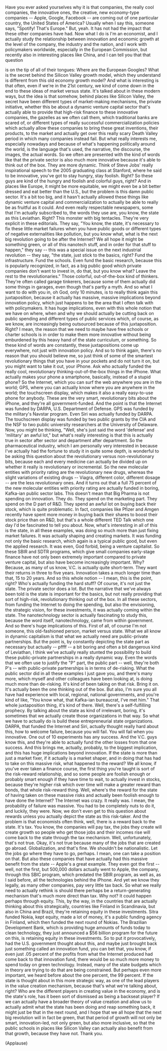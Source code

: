 
Have you ever asked yourselves why it is that
companies, the really cool companies,
the innovative ones, the creative,
new economy-type companies --
Apple, Google, Facebook --
are coming out of one particular country,
the United States of America?
Usually when I say this, someone says, &quot;Spotify!
That&#39;s Europe.&quot; But, yeah.
It has not had the impact that these other companies have had.
Now what I do is I&#39;m an economist,
and I actually study the relationship
between innovation and economic growth
at the level of the company, the industry and the nation,
and I work with policymakers worldwide,
especially in the European Commission,
but recently also in interesting places like China,
and I can tell you that that question

is on the tip of all of their tongues:
Where are the European Googles?
What is the secret behind the Silicon Valley growth model,
which they understand is different
from this old economy growth model?
And what is interesting is that often,
even if we&#39;re in the 21st century,
we kind of come down in the end to these ideas
of market versus state.
It&#39;s talked about in these modern ways,
but the idea is that somehow, behind places like Silicon Valley,
the secret have been different types of market-making mechanisms,
the private initiative, whether this be about
a dynamic venture capital sector
that&#39;s actually able to provide that high-risk finance
to these innovative companies,
the gazelles as we often call them,
which traditional banks are scared of,
or different types of really successful
commercialization policies which actually allow these companies
to bring these great inventions, their products,
to the market and actually get over this
really scary Death Valley period
in which many companies instead fail.
But what really interests me, especially nowadays
and because of what&#39;s happening politically around the world,
is the language that&#39;s used, the narrative,
the discourse, the images, the actual words.
So we often are presented
with the kind of words like that the private sector
is also much more innovative because it&#39;s able to
think out of the box.
They are more dynamic.
Think of Steve Jobs&#39; really inspirational speech
to the 2005 graduating class at Stanford,
where he said to be innovative,
you&#39;ve got to stay hungry, stay foolish.
Right? So these guys are kind of the hungry
and foolish and colorful guys, right?
And in places like Europe,
it might be more equitable,
we might even be a bit better dressed
and eat better than the U.S.,
but the problem is this damn public sector.
It&#39;s a bit too big, and it hasn&#39;t actually allowed
these things like dynamic venture capital
and commercialization to actually be able to really
be as fruitful as it could.
And even really respectable newspapers,
some that I&#39;m actually subscribed to,
the words they use are, you know,
the state as this Leviathan. Right?
This monster with big tentacles.
They&#39;re very explicit in these editorials.
They say, &quot;You know, the state, it&#39;s necessary
to fix these little market failures
when you have public goods
or different types of negative externalities like pollution,
but you know what, what is the next big revolution
going to be after the Internet?
We all hope it might be something green,
or all of this nanotech stuff, and in order for that stuff to happen,&quot; they say --
this was a special issue on the next industrial revolution --
they say, &quot;the state, just stick to the basics, right?
Fund the infrastructure. Fund the schools.
Even fund the basic research, because this is
popularly recognized, in fact, as a big public good
which private companies don&#39;t want to invest in,
do that, but you know what?
Leave the rest to the revolutionaries.&quot;
Those colorful, out-of-the-box kind of thinkers.
They&#39;re often called garage tinkerers,
because some of them actually did some things in garages,
even though that&#39;s partly a myth.
And so what I want to do with you in, oh God,
only 10 minutes,
is to really think again this juxtaposition,
because it actually has massive, massive implications
beyond innovation policy,
which just happens to be the area
that I often talk with with policymakers.
It has huge implications, even with this whole notion
that we have on where, when and why
we should actually be cutting back on public spending
and different types of public services which,
of course, as we know, are increasingly being
outsourced because of this juxtaposition.
Right? I mean, the reason that we need to maybe have free schools or charter schools
is in order to make them more innovative without being emburdened
by this heavy hand of the state curriculum, or something.
So these kind of words are constantly,
these juxtapositions come up everywhere,
not just with innovation policy.
And so to think again,
there&#39;s no reason that you should believe me,
so just think of some of the smartest
revolutionary things that you have in your pockets
and do not turn it on, but you might want to take it out, your iPhone.
Ask who actually funded the really cool,
revolutionary thinking-out-of-the-box
things in the iPhone.
What actually makes your phone
a smartphone, basically, instead of a stupid phone?
So the Internet, which you can surf the web
anywhere you are in the world;
GPS, where you can actually know where you are
anywhere in the world;
the touchscreen display, which makes it also
a really easy-to-use phone for anybody.
These are the very smart, revolutionary bits about the iPhone,
and they&#39;re all government-funded.
And the point is that the Internet
was funded by DARPA, U.S. Department of Defense.
GPS was funded by the military&#39;s Navstar program.
Even Siri was actually funded by DARPA.
The touchscreen display was funded
by two public grants by the CIA and the NSF
to two public university researchers at the University of Delaware.
Now, you might be thinking, &quot;Well, she&#39;s just said
the word &#39;defense&#39; and &#39;military&#39; an awful lot,&quot;
but what&#39;s really interesting is that this is actually true
in sector after sector and department after department.
So the pharmaceutical industry, which I am personally
very interested in because I&#39;ve actually had the fortune
to study it in quite some depth,
is wonderful to be asking this question
about the revolutionary versus non-revolutionary bits,
because each and every medicine can actually be
divided up on whether it really is revolutionary or incremental.
So the new molecular entities with priority rating
are the revolutionary new drugs,
whereas the slight variations of existing drugs --
Viagra, different color, different dosage --
are the less revolutionary ones.
And it turns out that a full 75 percent
of the new molecular entities with priority rating
are actually funded in boring, Kafka-ian public sector labs.
This doesn&#39;t mean that Big Pharma is not spending on innovation.
They do. They spend on the marketing part.
They spend on the D part of R&amp;D.
They spend an awful lot on buying back their stock,
which is quite problematic.
In fact, companies like Pfizer and Amgen recently
have spent more money in buying back their shares
to boost their stock price than on R&amp;D,
but that&#39;s a whole different TED Talk which one day
I&#39;d be fascinated to tell you about.
Now, what&#39;s interesting in all of this
is the state, in all these examples,
was doing so much more than just fixing market failures.
It was actually shaping and creating markets.
It was funding not only the basic research,
which again is a typical public good,
but even the applied research.
It was even, God forbid, being a venture capitalist.
So these SBIR and SDTR programs,
which give small companies early-stage finance
have not only been extremely important
compared to private venture capital,
but also have become increasingly important.
Why? Because, as many of us know,
V.C. is actually quite short-term.
They want their returns in three to five years.
Innovation takes a much longer time than that,
15 to 20 years.
And so this whole notion -- I mean, this is the point, right?
Who&#39;s actually funding the hard stuff?
Of course, it&#39;s not just the state.
The private sector does a lot.
But the narrative that we&#39;ve always been told
is the state is important for the basics,
but not really providing that sort of high-risk,
revolutionary thinking out of the box.
In all these sectors, from funding the Internet
to doing the spending, but also the envisioning,
the strategic vision, for these investments,
it was actually coming within the state.
The nanotechnology sector is actually fascinating
to study this, because the word itself, nanotechnology,
came from within government.
And so there&#39;s huge implications of this.
First of all, of course I&#39;m not someone,
this old-fashioned person, market versus state.
What we all know in dynamic capitalism
is that what we actually need are public-private partnerships.
But the point is, by constantly depicting
the state part as necessary
but actually -- pffff -- a bit boring
and often a bit dangerous kind of Leviathan,
I think we&#39;ve actually really stunted the possibility
to build these public-private partnerships
in a really dynamic way.
Even the words that we often use to justify the &quot;P&quot; part,
the public part -- well, they&#39;re both P&#39;s --
with public-private partnerships
is in terms of de-risking.
What the public sector did in all these examples
I just gave you, and there&#39;s many more,
which myself and other colleagues have been looking at,
is doing much more than de-risking.
It&#39;s kind of been taking on that risk. Bring it on.
It&#39;s actually been the one thinking out of the box.
But also, I&#39;m sure you all have had experience
with local, regional, national governments,
and you&#39;re kind of like, &quot;You know what, that Kafka-ian bureaucrat, I&#39;ve met him.&quot;
That whole juxtaposition thing, it&#39;s kind of there.
Well, there&#39;s a self-fulfilling prophecy.
By talking about the state as kind of irrelevant,
boring, it&#39;s sometimes
that we actually create those organizations in that way.
So what we have to actually do is build
these entrepreneurial state organizations.
DARPA, that funded the Internet and Siri,
actually thought really hard about this,
how to welcome failure, because you will fail.
You will fail when you innovative.
One out of 10 experiments has any success.
And the V.C. guys know this,
and they&#39;re able to actually fund the other losses
from that one success.
And this brings me, actually, probably,
to the biggest implication,
and this has huge implications beyond innovation.
If the state is more than just a market fixer,
if it actually is a market shaper,
and in doing that has had to take on this massive risk,
what happened to the reward?
We all know, if you&#39;ve ever taken a finance course,
the first thing you&#39;re taught is sort of the risk-reward relationship,
and so some people are foolish enough
or probably smart enough if they have time to wait,
to actually invest in stocks, because they&#39;re higher risk
which over time will make a greater reward than bonds,
that whole risk-reward thing.
Well, where&#39;s the reward for the state
of having taken on these massive risks
and actually been foolish enough to have done the Internet?
The Internet was crazy.
It really was. I mean, the probability of failure was massive.
You had to be completely nuts to do it,
and luckily, they were.
Now, we don&#39;t even get to this question about rewards
unless you actually depict the state as this risk-taker.
And the problem is that economists often think,
well, there is a reward back to the state. It&#39;s tax.
You know, the companies will pay tax,
the jobs they create will create growth
so people who get those jobs and their incomes rise
will come back to the state through the tax mechanism.
Well, unfortunately, that&#39;s not true.
Okay, it&#39;s not true because many of the jobs that are created go abroad.
Globalization, and that&#39;s fine. We shouldn&#39;t be nationalistic.
Let the jobs go where they have to go, perhaps.
I mean, one can take a position on that.
But also these companies
that have actually had this massive benefit from the state --
Apple&#39;s a great example.
They even got the first -- well, not the first,
but 500,000 dollars actually went to Apple, the company,
through this SBIC program,
which predated the SBIR program,
as well as, as I said before, all the technologies behind the iPhone.
And yet we know they legally,
as many other companies, pay very little tax back.
So what we really need to actually rethink
is should there perhaps be a return-generating mechanism
that&#39;s much more direct than tax. Why not?
It could happen perhaps through equity.
This, by the way, in the countries
that are actually thinking about this strategically,
countries like Finland in Scandinavia,
but also in China and Brazil,
they&#39;re retaining equity in these investments.
Sitra funded Nokia, kept equity, made a lot of money,
it&#39;s a public funding agency in Finland,
which then funded the next round of Nokias.
The Brazilian Development Bank,
which is providing huge amounts of funds today
to clean technology, they just announced
a $56 billion program for the future on this,
is retaining equity in these investments.
So to put it provocatively,
had the U.S. government thought about this,
and maybe just brought back
just something called an innovation fund,
you can bet that, you know, if even just .05 percent
of the profits from what the Internet produced
had come back to that innovation fund,
there would be so much more money
to spend today on green technology.
Instead, many of the state budgets
which in theory are trying to do that
are being constrained.
But perhaps even more important,
we heard before about the one percent,
the 99 percent.
If the state is thought about in this more strategic way,
as one of the lead players in the value creation mechanism,
because that&#39;s what we&#39;re talking about, right?
Who are the different players in creating value
in the economy, and is the state&#39;s role,
has it been sort of dismissed as being a backseat player?
If we can actually have a broader theory
of value creation and allow us to actually admit
what the state has been doing and reap something back,
it might just be that in the next round,
and I hope that we all hope that the next big revolution
will in fact be green,
that that period of growth
will not only be smart, innovation-led,
not only green, but also more inclusive,
so that the public schools in places like Silicon Valley
can actually also benefit from that growth,
because they have not.
Thank you.

(Applause)

